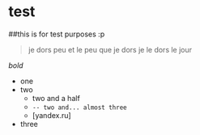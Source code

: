 # test
##this is for test purposes :p

>je dors peu et le peu que je dors je le dors le jour

*bold*

* one
* two
  - two and a half
  - `-- two and... almost three`
  - [yandex.ru]
* three
